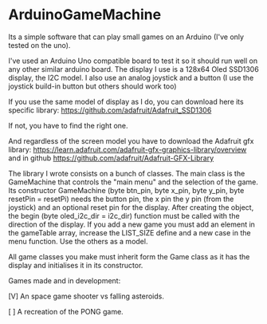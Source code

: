 # ArduinoGameMachine
Its a simple software that can play small games on an Arduino (I've only tested on the uno).

I've used an Arduino Uno compatible board to test it so it should run well on any other similar arduino board.
The display I use is a 128x64 Oled SSD1306 display, the I2C model.
I also use an analog joystick and a button (I use the joystick build-in button but others should work too)

If you use the same model of display as I do, you can download here its specific library: https://github.com/adafruit/Adafruit_SSD1306

If not, you have to find the right one.

And regardless of the screen model you have to download the Adafruit gfx library: https://learn.adafruit.com/adafruit-gfx-graphics-library/overview and in github https://github.com/adafruit/Adafruit-GFX-Library


The library I wrote consists on a bunch of classes. The main class is the GameMachine that controls the "main menu" and the selection of the game. Its constructor GameMachine (byte btn_pin, byte x_pin, byte y_pin, byte resetPin = resetPi) needs the button pin, the x pin the y pin (from the joystick) and an optional reset pin for the display. 
After creating the object, the begin (byte oled_i2c_dir = i2c_dir) function must be called with the direction of the display.
If you add a new game you must add an element in the gameTable array, increase the LIST_SIZE define and a new case in the menu function. Use the others as a model.


All game classes you make must inherit form the Game class as it has the display and initialises it in its constructor.



Games made and in development:

[V] An space game shooter vs falling asteroids.

[ ] A recreation of the PONG game.




